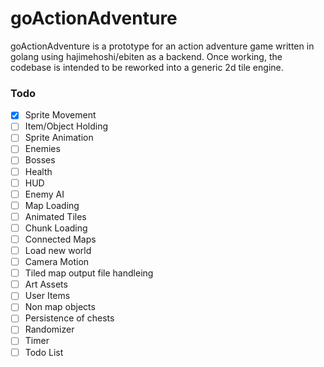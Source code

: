 # goActionAdventure

goActionAdventure is a prototype for an action adventure game written in golang using hajimehoshi/ebiten as a backend. Once working, the codebase is intended to be reworked into a generic 2d tile engine.

### Todo

- [x] Sprite Movement
- [ ] Item/Object Holding
- [ ] Sprite Animation
- [ ] Enemies
- [ ] Bosses
- [ ] Health
- [ ] HUD
- [ ] Enemy AI
- [ ] Map Loading
- [ ] Animated Tiles
- [ ] Chunk Loading
- [ ] Connected Maps
- [ ] Load new world
- [ ] Camera Motion
- [ ] Tiled map output file handleing
- [ ] Art Assets
- [ ] User Items
- [ ] Non map objects
- [ ] Persistence of chests
- [ ] Randomizer
- [ ] Timer
- [ ] Todo List